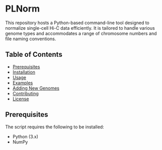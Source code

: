 # PLNorm
This repository hosts a Python-based command-line tool designed to normalize single-cell Hi-C data efficiently. It is tailored to handle various genome types and accommodates a range of chromosome numbers and file naming conventions.

## Table of Contents
- [Prerequisites](#prerequisites)
- [Installation](#installation)
- [Usage](#usage)
- [Examples](#examples)
- [Adding New Genomes](#adding-new-genomes)
- [Contributing](#contributing)
- [License](#license)

## Prerequisites

The script requires the following to be installed:
- Python (3.x)
- NumPy
